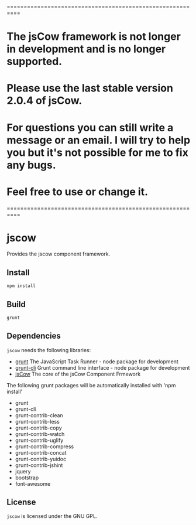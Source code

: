 ==========================================================

# The jsCow framework is not longer in development and is no longer supported.
# Please use the last stable version 2.0.4 of jsCow.
# For questions you can still write a message or an email. I will try to help you but it's not possible for me to fix any bugs.

# Feel free to use or change it.

==========================================================

# jscow
Provides the jscow component framework.

## Install

```sh
npm install
```

## Build

```sh
grunt
```

## Dependencies

`jscow` needs the following libraries:

* [grunt](https://www.npmjs.com/package/grunt) The JavaScript Task Runner - node package for development
* [grunt-cli](https://www.npmjs.com/package/grunt-cli) Grunt command line interface - node package for development
* [jsCow](https://github.com/jsCow/jsCow) The core of the jsCow Component Frmework

The following grunt packages will be automatically installed with 'npm install'

* grunt
* grunt-cli
* grunt-contrib-clean
* grunt-contrib-less
* grunt-contrib-copy
* grunt-contrib-watch
* grunt-contrib-uglify
* grunt-contrib-compress
* grunt-contrib-concat
* grunt-contrib-yuidoc
* grunt-contrib-jshint
* jquery
* bootstrap
* font-awesome

## License

`jscow` is licensed under the GNU GPL.
